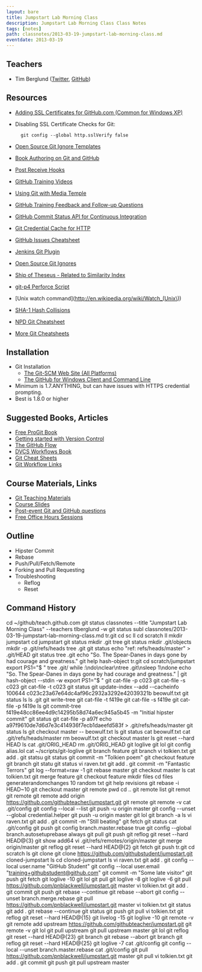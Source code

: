 ```yaml
---
layout: bare
title: Jumpstart Lab Morning Class
description: Jumpstart Lab Morning Class Class Notes
tags: [notes]
path: classnotes/2013-03-19-jumpstart-lab-morning-class.md
eventdate: 2013-03-19
---
```


## Teachers
* Tim Berglund ([Twitter](http://twitter.com/tlberglund), [GitHub](https://github.com/tlberglund))

## Resources

* [Adding SSL Certificates for GitHub.com (Common for Windows XP)](http://stackoverflow.com/questions/3777075/https-github-access/4454754#4454754)
* Disabling SSL Certificate Checks for Git:

        git config --global http.sslVerify false
* [Open Source Git Ignore Templates](https://github.com/github/gitignore)
* [Book Authoring on Git and GitHub](http://teach.github.com/articles/book-authoring-using-git-and-github/)
* [Post Receive Hooks](https://help.github.com/articles/post-receive-hooks)
* [GitHub Training Videos](http://training.github.com/resources/videos/)
* [Using Git with Media Temple](http://carl-topham.com/theblog/post/using-git-media-temple/)
* [GitHub Training Feedback and Follow-up Questions](https://github.com/githubtraining/feedback/issues?state=open)
* [GitHub Commit Status API for Continuous Integration](https://github.com/blog/1227-commit-status-api)
* [Git Credential Cache for HTTP](http://teach.github.com/articles/lesson-git-credential-cache/)
* [GitHub Issues Cheatsheet](http://teach.github.com/articles/github-issues-cheatsheet/)
* [Jenkins Git Plugin](https://wiki.jenkins-ci.org/display/JENKINS/Git+Plugin)
* [Open Source Git Ignores](https://github.com/github/gitignore)
* [Ship of Theseus - Related to Similarity Index](http://en.wikipedia.org/wiki/Ship_of_Theseus)
* [git-p4 Perforce Script](http://kb.perforce.com/article/1417/git-p4)
* [Unix watch command](http://en.wikipedia.org/wiki/Watch_(Unix\))
* [SHA-1 Hash Collisions](http://git-scm.com/book/ch6-1.html#A-SHORT-NOTE-ABOUT-SHA-1)
* [NPD Git Cheatsheet](http://ndpsoftware.com/git-cheatsheet.html)
* [More Git Cheatsheets](http://teach.github.com/articles/git-cheatsheets/)

## Installation
* Git Installation
    * [The Git-SCM Web Site (All Platforms)](http://git-scm.com)
    * [The GitHub for Windows Client and Command Line](http://windows.github.com)
* Minimum is 1.7.ANYTHING, but can have issues with HTTPS credential prompting.
* Best is 1.8.0 or higher

## Suggested Books, Articles
* [Free ProGit Book](http://git-scm.com/book)
* [Getting started with Version Control](http://teach.github.com/articles/lesson-new-to-version-control/)
* [The GitHub Flow](http://scottchacon.com/2011/08/31/github-flow.html)
* [DVCS Workflows Book](https://github.com/zkessin/dvcs-workflows)
* [Git Cheat Sheets](http://teach.github.com/articles/git-cheatsheets/)
* [Git Workflow Links](https://pinboard.in/u:matthew.mccullough/t:git+workflow)

## Course Materials, Links
* [Git Teaching Materials](http://teach.github.com)
* [Course Slides](http://teach.github.com/articles/course-slides/)
* [Post-event Git and GitHub questions](https://github.com/githubtraining/feedback/)
* [Free Office Hours Sessions](http://training.github.com/web/free-classes/)

## Outline

* Hipster Commit
* Rebase
* Push/Pull/Fetch/Remote
* Forking and Pull Requesting
* Troubleshooting
  * Reflog
  * Reset



## Command History

  cd ~/github/teach.github.com
  git status
  classnotes --title "Jumpstart Lab Morning Class" --teachers tlberglund -w
  git status
  subl classnotes/2013-03-19-jumpstart-lab-morning-class.md
  tr.git
  cd sc
  ll
  cd scratch
  ll
  mkdir jumpstart
  cd jumpstart
  git status
  mkdir .git
  tree
  git status
  mkdir .git/objects
  mkdir -p .git/refs/heads
  tree .git
  git status
  echo "ref: refs/heads/master" > .git/HEAD
  git status
  tree .git
  echo "So. The Spear-Danes in days gone by had courage and greatness."
  git help hash-object
  tr.git
  cd scratch/jumpstart
  export PS1="$ "
  tree .git/
  while :\ndo\nclear\ntree .git\nsleep 1\ndone
  echo "So. The Spear-Danes in days gone by had courage and greatness." | git hash-object --stdin -w
  export PS1="$ "
  git cat-file -p c023
  git cat-file -s c023
  git cat-file -t c023
  git status
  git update-index --add --cacheinfo 100644 c023c23a67e64dc4af96c2932a3292e42039321b beowulf.txt
  git status
  ls
  ls .git
  git write-tree
  git cat-file -t f419e
  git cat-file -s f419e
  git cat-file -p f419e
  ls
  git commit-tree f419e48cc86ee4d9c14295b58d74a6ec945a5b45 -m "Initial hipster commit"
  git status
  git cat-file -p a97f
  echo a97f9610de7d6d7e3c414936f7ecb1daeefd583f > .git/refs/heads/master
  git status
  ls
  git checkout master -- beowulf.txt
  ls
  git status
  cat beowulf.txt
  cat .git/refs/heads/master
  rm beowulf.txt
  git checkout master
  ls
  git reset --hard HEAD
  ls
  cat .git/ORIG_HEAD
  rm .git/ORIG_HEAD
  git loglive
  git lol
  git config alias.lol
  cat ~/scripts/git-loglive
  git branch feature
  git branch
  vi tolkien.txt
  git add .
  git statsu
  git status
  git commit -m "Tolkien poem"
  git checkout feature
  git branch
  git statu
  git status
  vi raven.txt
  git add .
  git commit -m "Fantastic Terrors"
  git log --format=raw -1
  git rebase master
  git checkout master
  ls
  cat tolkien.txt
  git merge feature
  git checkout feature
  mkdir files
  cd files
  generaterandomchanges 10 random txt
  git help revisions
  git rebase -i HEAD~10
  git checkout master
  git remote
  pwd
  cd ..
  git remote list
  git remot
  git remote
  git remote add origin https://github.com/githubteacher/jumpstart.git
  git remote
  git remote -v
  cat .git/config
  git config --local --list
  git push -u origin master
  git config --unset --global credential.helper
  git push -u origin master
  git lol
  git branch -a
  ls
  vi raven.txt
  git add .
  git commit -m "Still beating"
  git fetch
  git status
  cat .git/config
  git push
  git config branch.master.rebase true
  git config --global branch.autosetuprebase always
  git pull
  git push
  git reflog
  git reset --hard HEAD@{3}
  git show add64
  vi .git/refs/remotes/origin/master
  git merge origin/master
  git reflog
  git reset --hard HEAD@{2}
  git fetch
  git push
  tr.git
  cd scratch
  ls
  git clone
  git clone https://github.com/githubstudent/jumpstart.git cloned-jumpstart
  ls
  cd cloned-jumpstart
  ls
  vi raven.txt
  git add .
  git config --local user.name "GitHub Student"
  git config --local user.email "training+githubstudent@github.com"
  git commit -m "Some late visitor"
  git push
  git fetch
  git loglive -10
  git lol
  git pull
  git loglive -8
  git loglive -6
  git pull https://github.com/pnblackwell/jumpstart.git master
  vi tolkien.txt
  git add .
  git commit
  git push
  git rebase --continue
  git rebase --abort
  git config --unset branch.merge.rebase
  git pull https://github.com/pnblackwell/jumpstart.git master
  vi tolkien.txt
  git status
  git add .
  git rebase --continue
  git status
  git push
  git pull
  vi tolkien.txt
  git reflog
  git reset --hard HEAD@{15}
  git livelog -15
  git loglive -10
  git remote -v
  git remote add upstream https://github.com/githubteacher/jumpstart.git
  git remote -v
  git lol
  git pull upstream
  git pull upstream master
  git lol
  git reflog
  git reset --hard HEAD@{23}
  git branch
  git rebase --abort
  git branch
  git reflog
  git reset --hard HEAD@{25}
  git loglive -7
  cat .git/config
  git config --local --unset branch.master.rebase
  cat .git/config
  git pull https://github.com/pnblackwell/jumpstart.git master
  git pull
  vi tolkien.txt
  git add .
  git commit
  git push
  git pull upstream master


